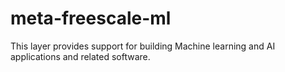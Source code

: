 # meta-freescale-ml
This layer provides support for building Machine learning and AI applications and related software.

